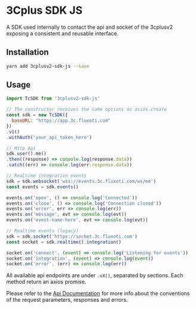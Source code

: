 # 3Cplus SDK JS

A SDK used internally to contact the api and socket of the 3cplusv2 exposing a consistent and reusable interface.

## Installation

```bash
yarn add 3cplusv2-sdk-js --save
```

## Usage

```js
import TcSDK from '3cplusv2-sdk-js'

// The constructor receives the same options as axios.create
const sdk = new TcSDK({
  baseURL: "https://app.3c.fluxoti.com"
})
.v1()
.withAuth('your_api_token_here')

// Http Api
sdk.user().me()
.then((response) => console.log(response.data))
.catch((err) => console.log(err.response.data))

// Realtime integration events
sdk = sdk.websocket('wss://events.3c.fluxoti.com/ws/me')
const events = sdk.events()

events.on('open', () => console.log('Connected'))
events.on('close', () => console.log('Connection closed'))
events.on('error', err => console.log(err))
events.on('message', evt => console.log(evt))
events.on('event-name-here', evt => console.log(evt))

// Realtime events (legacy)
sdk = sdk.socket('https://socket.3c.fluxoti.com')
const socket = sdk.realtime().integration()

socket.on('connect', (event) => console.log('Listening for events'))
socket.on('integration', (event) => console.log(event))
socket.on('error', (err) => console.log(err))
```

All available api endpoints are under `.vX()`, separated by sections. Each method return an axios promise.

Please refer to the [Api Documentation](http://api-docs.3c.fluxoti.com) for more info about the conventions of the request parameters, responses and errors.
